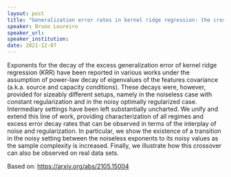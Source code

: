 ```yaml
---
layout: post
title: "Generalization error rates in kernel ridge regression: the crossover from the noiseless to the noisy regime"
speaker: Bruno Loureiro
speaker_url:
speaker_institution:
date: 2021-12-07
---
```


Exponents for the decay of the excess generalization error of kernel ridge regression (KRR) have been reported in various works under the assumption of power-law decay of eigenvalues of the features covariance (a.k.a. source and capacity conditions). These decays were, however, provided for sizeably different setups, namely in the noiseless case with constant regularization and in the noisy optimally regularized case. Intermediary settings have been left substantially uncharted. We unify and extend this line of work, providing characterization of all regimes and excess error decay rates that can be observed in terms of the interplay of noise and regularization. In particular, we show the existence of a transition in the noisy setting between the noiseless exponents to its noisy values as the sample complexity is increased. Finally, we illustrate how this crossover can also be observed on real data sets.

Based on: https://arxiv.org/abs/2105.15004

